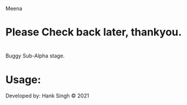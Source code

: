Meena
# Please Check back later, thankyou.


#
Buggy Sub-Alpha stage.




# Usage:



Developed by:
Hank Singh © 2021

